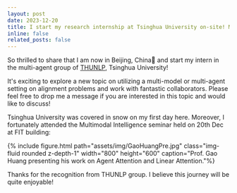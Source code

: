 ```yaml
---
layout: post
date: 2023-12-20
title: I start my research internship at Tsinghua University on-site! More details by clicking in➡
inline: false
related_posts: false
---
```



So thrilled to share that I am now in Beijing, China📍 and start my intern in the multi-agent group of [THUNLP](https://nlp.csai.tsinghua.edu.cn/), Tsinghua University!

It's exciting to explore a new topic on utilizing a multi-model or multi-agent setting on alignment problems and work with fantastic collaborators. Please feel free to drop me a message if you are interested in this topic and would like to discuss! 

Tsinghua University was covered in snow on my first day here. Moreover, I fortunately attended the Multimodal Intelligence seminar held on 20th Dec at FIT building:

<div class="row mt-3">
    <div class="col-sm mt-3 mt-md-0 mx-auto text-center">
        {% include figure.html path="assets/img/GaoHuangPre.jpg" class="img-fluid rounded z-depth-1" width="800" height="600" caption="Prof. Gao Huang presenting his work on Agent Attention and Linear Attention."%}
    </div>  
</div>

Thanks for the recognition from THUNLP group. I believe this journey will be quite enjoyable! 
